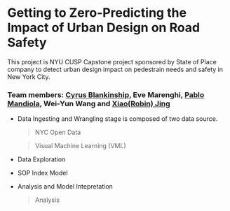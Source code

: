 # Getting to Zero-Predicting the Impact of Urban Design on Road Safety

This project is NYU CUSP Capstone project sponsored by State of Place company to detect urban design impact on  pedestrain needs and safety in New York City.

### Team members: [Cyrus Blankinship](https://github.com/cyrusblankinship), Eve Marenghi, [Pablo Mandiola](https://github.com/pmandiola), Wei-Yun Wang and [Xiao(Robin) Jing](https://github.com/jingxiaorobin) 

+ Data Ingesting and Wrangling stage is composed of two data source.
    > NYC Open Data
    
    > Visual Machine Learning (VML)
    
+ Data Exploration

+ SOP Index Model

+ Analysis and Model Intepretation
    > Analysis
